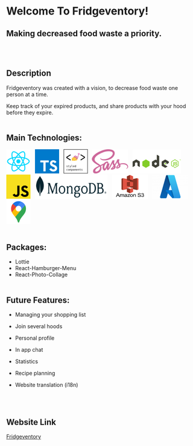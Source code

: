 # Welcome To Fridgeventory!

## Making decreased food waste a priority.

<br>
<br>

## Description

Fridgeventory was created with a vision, to decrease food waste one person at a time.

Keep track of your expired products, and share products with your hood before they expire.
<br>
<br>

## Main Technologies:

<img src="./assets/readme/react.png" height="64" width="64" title="React"/>&nbsp;&nbsp;&nbsp;<img src="./assets/readme/typescript.png" height="64" width="64" title="TypeScript"/>&nbsp;&nbsp;&nbsp;<img src="./assets/readme/styled_components.png" height="64" width="64" title="Styled Components"/>&nbsp;&nbsp;&nbsp;<img src="./assets/readme/sass.png" height="64" width="96" title="SASS"/>&nbsp;&nbsp;&nbsp;<img src="./assets/readme/nodejs.png" height="64" width="128" title="Node.js"/>&nbsp;&nbsp;&nbsp;<img src="./assets/readme/javascript.png" height="64" width="64" title="JavaScript"/>&nbsp;&nbsp;&nbsp;<img src="./assets/readme/mongodb.png" height="64" width="192" title="MongoDB"/>&nbsp;&nbsp;&nbsp;<img src="./assets/readme/s3.png" height="64" width="96" title="AWS S3"/>&nbsp;&nbsp;&nbsp;<img src="./assets/readme/azure.png" height="64" width="96" title="Azure"/>&nbsp;&nbsp;&nbsp;<img src="./assets/readme/google_places.png" height="64" width="64" title="Google Places API"/>
<br>
<br>

## Packages:

-   Lottie
-   React-Hamburger-Menu
-   React-Photo-Collage
    <br>
    <br>

## Future Features:

-   Managing your shopping list
-   Join several hoods
-   Personal profile
-   In app chat
-   Statistics
-   Recipe planning
-   Website translation (i18n)

    <br>
    <br>

## Website Link

[Fridgeventory](http://fridgeventory.uksouth.cloudapp.azure.com)
